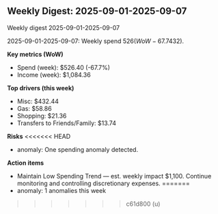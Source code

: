 ## Weekly Digest: 2025-09-01-2025-09-07
Weekly digest 2025-09-01-2025-09-07

2025-09-01-2025-09-07: Weekly spend $526 (WoW -67.7%). Top driver: Misc ($432).


**Key metrics (WoW)**
- Spend (week): $526.40 (-67.7%)
- Income (week): $1,084.36

**Top drivers (this week)**
- Misc: $432.44
- Gas: $58.86
- Shopping: $21.36
- Transfers to Friends/Family: $13.74

**Risks**
<<<<<<< HEAD
- anomaly: One spending anomaly detected.

**Action items**
- Maintain Low Spending Trend — est. weekly impact $1,100. Continue monitoring and controlling discretionary expenses.
=======
- anomaly: 1 anomalies this week
>>>>>>> c61d800 (u)
